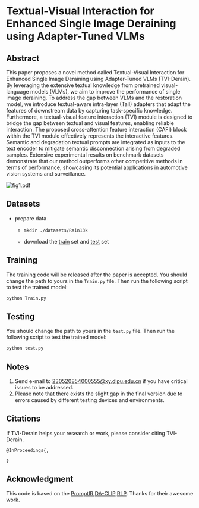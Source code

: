 # Textual-Visual Interaction for Enhanced Single Image Deraining using Adapter-Tuned VLMs
## Abstract

This paper proposes a novel method called Textual-Visual Interaction for Enhanced Single Image Deraining using Adapter-Tuned VLMs (TVI-Derain). By leveraging the extensive textual knowledge from pretrained visual-language models (VLMs), we aim to improve the performance of single image deraining. To address the gap between VLMs and the restoration model, we introduce textual-aware intra-layer (TaIl) adapters that adapt the features of downstream data by capturing task-specific knowledge. Furthermore, a textual-visual feature interaction (TVI) module is designed to bridge the gap between textual and visual features, enabling reliable interaction. The proposed cross-attention feature interaction (CAFI) block within the TVI module effectively represents the interactive features. Semantic and degradation textual prompts are integrated as inputs to the text encoder to mitigate semantic disconnection arising from degraded samples. Extensive experimental results on benchmark datasets demonstrate that our method outperforms other competitive methods in terms of performance, showcasing its potential applications in automotive vision systems and surveillance.

![fig1.pdf](“https://github.com/ncfjd/TVI-Derain/blob/main/figure/fig.pdf”)

## Datasets
* prepare data
  * ```mkdir ./datasets/Rain13k```

  * download the [train](https://drive.google.com/drive/folders/1Hnnlc5kI0v9_BtfMytC2LR5VpLAFZtVe?usp=sharing) set and [test](https://drive.google.com/drive/folders/1PDWggNh8ylevFmrjo-JEvlmqsDlWWvZs?usp=sharing) set 


## Training
The training code will be released after the paper is accepted.
You should change the path to yours in the `Train.py` file.  Then run the following script to test the trained model:

```sh
python Train.py
```

## Testing
You should change the path to yours in the `test.py` file.  Then run the following script to test the trained model:

```sh
python test.py
```
## Notes

1. Send e-mail to 230520854000555@xy.dlpu.edu.cn if you have critical issues to be addressed.
2. Please note that there exists the slight gap in the final version due to errors caused by different testing devices and environments.

## Citations

If TVI-Derain helps your research or work, please consider citing TVI-Derain.
```
@InProceedings{,
  
}
```

## Acknowledgment

This code is based on the [PromptIR](https://github.com/va1shn9v/PromptIR),[DA-CLIP](https://github.com/Algolzw/daclip-uir),[RLP](https://github.com/zkawfanx/RLP). Thanks for their awesome work.
